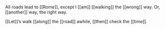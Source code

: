 All roads lead to [[Rome]], except I [[am]] [[walking]] the [[wrong]] way.
Or, [[another]] way, the right way.

[[Let]]’s walk [[along]] the [[road]] awhile, [[then]] check the [[time]].